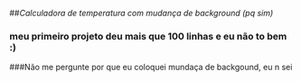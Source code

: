 
##*Calculadora de temperatura com mudança de background (pq sim)*
### meu primeiro projeto deu mais que 100 linhas e eu **não to bem :)** 
###Não me pergunte por que eu coloquei mundaça de backgound, eu n sei
